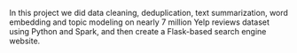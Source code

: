 In this project we did data cleaning, deduplication, text summarization, word embedding and topic modeling on nearly 7 million Yelp reviews dataset using Python and Spark, and then create a Flask-based search engine website. 
